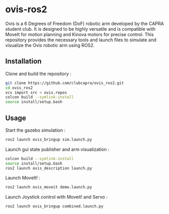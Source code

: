 # ovis-ros2

Ovis is a 6 Degrees of Freedom (DoF) robotic arm developed by the CAPRA student club. It is designed to be highly versatile and is compatible with MoveIt for motion planning and Kinova motors for precise control. This repository provides the necessary tools and launch files to simulate and visualize the Ovis robotic arm using ROS2.


## Installation

Clone and build the repository :
```bash
git clone https://github.com/clubcapra/ovis_ros2.git
cd ovis_ros2
vcs import src < ovis.repos
colcon build --symlink-install
source install/setup.bash
```

## Usage

Start the gazebo simulation :
```bash
ros2 launch ovis_bringup sim.launch.py
```

Launch gui state publisher and arm visualization :
```bash
colcon build --symlink-install
source install/setup.bash
ros2 launch ovis_description launch.py
```

Launch MoveIt! :
```bash
ros2 launch ovis_moveit demo.launch.py
```

Launch Joystick control with Moveit! and Servo :
```bash
ros2 launch ovis_bringup combined.launch.py
```
